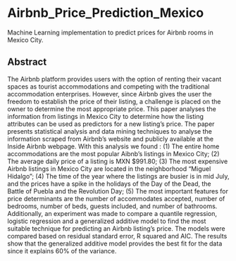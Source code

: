 # Airbnb_Price_Prediction_Mexico
Machine Learning implementation to predict prices for Airbnb rooms in Mexico City.

## Abstract

The Airbnb platform provides users with the option of renting their vacant spaces as tourist accommodations and competing with the traditional accommodation enterprises. However, since Airbnb gives the user the freedom to establish the price of their listing, a challenge is placed on the owner to determine the most appropriate price. This paper analyses the information from listings in Mexico City to determine how the listing attributes can be used as predictors for a new listing’s price. The paper presents statistical analysis and data mining techniques to analyse the information scraped from Airbnb’s website and publicly available at the Inside Airbnb webpage. With this analysis we found : (1) The entire home accommodations are the most popular Aibnb’s listings in Mexico City; (2) The average daily price of a listing is MXN $991.80; (3) The most expensive Airbnb listings in Mexico City are located in the neighborhood “Miguel Hidalgo”; (4) The time of the year where the listings are busier is in mid July, and the prices have a spike in the holidays of the Day of the Dead, the Battle of Puebla and the Revolution Day; (5) The most important features for price determinants are the number of accommodates accepted, number of bedrooms, number of beds, guests included, and number of bathrooms. Additionally, an experiment was made to compare a quantile regression, logistic regression and a generalized additive model to find the most suitable technique for predicting an Airbnb listing’s price. The models were compared based on residual standard error, R squared and AIC. The results show that the generalized additive model provides the best fit for the data since it explains 60% of the variance.
